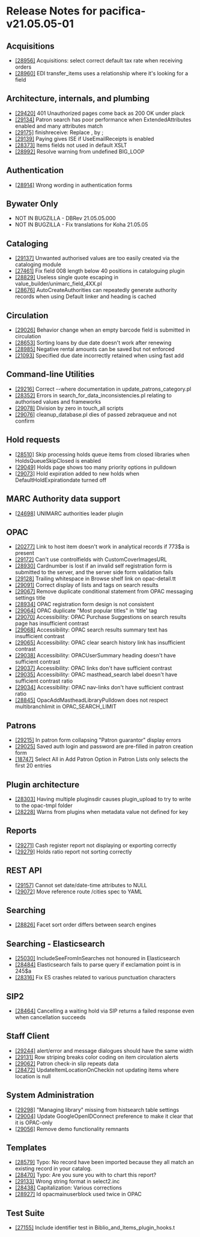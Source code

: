 
# Release Notes for pacifica-v21.05.05-01

## Acquisitions

- [[28956]](http://bugs.koha-community.org/bugzilla3/show_bug.cgi?id=28956) Acquisitions: select correct default tax rate when receiving orders
- [[28960]](http://bugs.koha-community.org/bugzilla3/show_bug.cgi?id=28960) EDI transfer_items uses a relationship where it's looking for a field

## Architecture, internals, and plumbing

- [[29420]](http://bugs.koha-community.org/bugzilla3/show_bug.cgi?id=29420) 401 Unauthorized pages come back as 200 OK under plack
- [[29134]](http://bugs.koha-community.org/bugzilla3/show_bug.cgi?id=29134) Patron search has poor performance when ExtendedAttributes enabled and many attributes match
- [[29175]](http://bugs.koha-community.org/bugzilla3/show_bug.cgi?id=29175) finishreceive: Replace , by ;
- [[29139]](http://bugs.koha-community.org/bugzilla3/show_bug.cgi?id=29139) Paying gives ISE if UseEmailReceipts is enabled
- [[28373]](http://bugs.koha-community.org/bugzilla3/show_bug.cgi?id=28373) Items fields not used in default XSLT
- [[28992]](http://bugs.koha-community.org/bugzilla3/show_bug.cgi?id=28992) Resolve warning from undefined BIG_LOOP

## Authentication

- [[28914]](http://bugs.koha-community.org/bugzilla3/show_bug.cgi?id=28914) Wrong wording in authentication forms

## Bywater Only

- NOT IN BUGZILLA - DBRev 21.05.05.000
- NOT IN BUGZILLA - Fix translations for Koha 21.05.05

## Cataloging

- [[29137]](http://bugs.koha-community.org/bugzilla3/show_bug.cgi?id=29137) Unwanted authorised values are too easily created via the cataloging module
- [[27461]](http://bugs.koha-community.org/bugzilla3/show_bug.cgi?id=27461) Fix field 008 length below 40 positions in cataloguing plugin
- [[28829]](http://bugs.koha-community.org/bugzilla3/show_bug.cgi?id=28829) Useless single quote escaping in value_builder/unimarc_field_4XX.pl
- [[28676]](http://bugs.koha-community.org/bugzilla3/show_bug.cgi?id=28676) AutoCreateAuthorities can repeatedly generate authority records when using Default linker and heading is cached

## Circulation

- [[29026]](http://bugs.koha-community.org/bugzilla3/show_bug.cgi?id=29026) Behavior change when an empty barcode field is submitted in circulation
- [[28653]](http://bugs.koha-community.org/bugzilla3/show_bug.cgi?id=28653) Sorting loans by due date doesn't work after renewing
- [[28985]](http://bugs.koha-community.org/bugzilla3/show_bug.cgi?id=28985) Negative rental amounts can be saved but not enforced
- [[21093]](http://bugs.koha-community.org/bugzilla3/show_bug.cgi?id=21093) Specified due date incorrectly retained when using fast add

## Command-line Utilities

- [[29216]](http://bugs.koha-community.org/bugzilla3/show_bug.cgi?id=29216) Correct --where documentation in update_patrons_category.pl
- [[28352]](http://bugs.koha-community.org/bugzilla3/show_bug.cgi?id=28352) Errors in search_for_data_inconsistencies.pl relating to authorised values and frameworks
- [[29078]](http://bugs.koha-community.org/bugzilla3/show_bug.cgi?id=29078) Division by zero in touch_all scripts
- [[29076]](http://bugs.koha-community.org/bugzilla3/show_bug.cgi?id=29076) cleanup_database.pl dies of passed zebraqueue and not confirm

## Hold requests

- [[28510]](http://bugs.koha-community.org/bugzilla3/show_bug.cgi?id=28510) Skip processing holds queue items from closed libraries when HoldsQueueSkipClosed is enabled
- [[29049]](http://bugs.koha-community.org/bugzilla3/show_bug.cgi?id=29049) Holds page shows too many priority options in pulldown
- [[29073]](http://bugs.koha-community.org/bugzilla3/show_bug.cgi?id=29073) Hold expiration added to new holds when DefaultHoldExpirationdate turned off

## MARC Authority data support

- [[24698]](http://bugs.koha-community.org/bugzilla3/show_bug.cgi?id=24698) UNIMARC authorities leader plugin

## OPAC

- [[20277]](http://bugs.koha-community.org/bugzilla3/show_bug.cgi?id=20277) Link to host item doesn't work in analytical records if 773$a is present
- [[29172]](http://bugs.koha-community.org/bugzilla3/show_bug.cgi?id=29172) Can't use controlfields with CustomCoverImagesURL
- [[28930]](http://bugs.koha-community.org/bugzilla3/show_bug.cgi?id=28930) Cardnumber is lost if an invalid self registration form is submitted to the server, and the server side form validation fails
- [[29128]](http://bugs.koha-community.org/bugzilla3/show_bug.cgi?id=29128) Trailing whitespace in Browse shelf link on opac-detail.tt
- [[29091]](http://bugs.koha-community.org/bugzilla3/show_bug.cgi?id=29091) Correct display of lists and tags on search results
- [[29067]](http://bugs.koha-community.org/bugzilla3/show_bug.cgi?id=29067) Remove duplicate conditional statement from OPAC messaging settings title
- [[28934]](http://bugs.koha-community.org/bugzilla3/show_bug.cgi?id=28934) OPAC registration form design is not consistent
- [[29064]](http://bugs.koha-community.org/bugzilla3/show_bug.cgi?id=29064) OPAC duplicate "Most popular titles" in 'title' tag
- [[29070]](http://bugs.koha-community.org/bugzilla3/show_bug.cgi?id=29070) Accessibility: OPAC Purchase Suggestions on search results page has insufficient contrast
- [[29068]](http://bugs.koha-community.org/bugzilla3/show_bug.cgi?id=29068) Accessibility: OPAC search results summary text has insufficient contrast
- [[29065]](http://bugs.koha-community.org/bugzilla3/show_bug.cgi?id=29065) Accessibility: OPAC clear search history link has insufficient contrast
- [[29038]](http://bugs.koha-community.org/bugzilla3/show_bug.cgi?id=29038) Accessibility: OPACUserSummary heading doesn't have sufficient contrast
- [[29037]](http://bugs.koha-community.org/bugzilla3/show_bug.cgi?id=29037) Accessibility: OPAC links don't have sufficient contrast
- [[29035]](http://bugs.koha-community.org/bugzilla3/show_bug.cgi?id=29035) Accessibility: OPAC masthead_search label doesn't have sufficient contrast ratio
- [[29034]](http://bugs.koha-community.org/bugzilla3/show_bug.cgi?id=29034) Accessibility: OPAC nav-links don't have sufficient contrast ratio
- [[28845]](http://bugs.koha-community.org/bugzilla3/show_bug.cgi?id=28845) OpacAddMastheadLibraryPulldown does not respect multibranchlimit in OPAC_SEARCH_LIMIT

## Patrons

- [[29215]](http://bugs.koha-community.org/bugzilla3/show_bug.cgi?id=29215) In patron form collapsing "Patron guarantor" display errors
- [[29025]](http://bugs.koha-community.org/bugzilla3/show_bug.cgi?id=29025) Saved auth login and password are pre-filled in patron creation form
- [[18747]](http://bugs.koha-community.org/bugzilla3/show_bug.cgi?id=18747) Select All in Add Patron Option in Patron Lists only selects the first 20 entries

## Plugin architecture

- [[28303]](http://bugs.koha-community.org/bugzilla3/show_bug.cgi?id=28303) Having multiple pluginsdir causes plugin_upload to try to write to the opac-tmpl folder
- [[28228]](http://bugs.koha-community.org/bugzilla3/show_bug.cgi?id=28228) Warns from plugins when metadata value not defined for key

## Reports

- [[29271]](http://bugs.koha-community.org/bugzilla3/show_bug.cgi?id=29271) Cash register report not displaying or exporting correctly
- [[29279]](http://bugs.koha-community.org/bugzilla3/show_bug.cgi?id=29279) Holds ratio report not sorting correctly

## REST API

- [[29157]](http://bugs.koha-community.org/bugzilla3/show_bug.cgi?id=29157) Cannot set date/date-time attributes to NULL
- [[29072]](http://bugs.koha-community.org/bugzilla3/show_bug.cgi?id=29072) Move reference route /cities spec to YAML

## Searching

- [[28826]](http://bugs.koha-community.org/bugzilla3/show_bug.cgi?id=28826) Facet sort order differs between search engines

## Searching - Elasticsearch

- [[25030]](http://bugs.koha-community.org/bugzilla3/show_bug.cgi?id=25030) IncludeSeeFromInSearches not honoured in Elasticsearch
- [[28484]](http://bugs.koha-community.org/bugzilla3/show_bug.cgi?id=28484) Elasticsearch fails to parse query if exclamation point is in 245$a
- [[28316]](http://bugs.koha-community.org/bugzilla3/show_bug.cgi?id=28316) Fix ES crashes related to various punctuation characters

## SIP2

- [[28464]](http://bugs.koha-community.org/bugzilla3/show_bug.cgi?id=28464) Cancelling a waiting hold via SIP returns a failed response even when cancellation succeeds

## Staff Client

- [[29244]](http://bugs.koha-community.org/bugzilla3/show_bug.cgi?id=29244) alert/error and message dialogues should have the same width
- [[29131]](http://bugs.koha-community.org/bugzilla3/show_bug.cgi?id=29131) Row striping breaks color coding on item circulation alerts
- [[29062]](http://bugs.koha-community.org/bugzilla3/show_bug.cgi?id=29062) Patron check-in slip repeats data
- [[28472]](http://bugs.koha-community.org/bugzilla3/show_bug.cgi?id=28472) UpdateItemLocationOnCheckin not updating items where location is null

## System Administration

- [[29298]](http://bugs.koha-community.org/bugzilla3/show_bug.cgi?id=29298) "Managing library" missing from histsearch table settings
- [[29004]](http://bugs.koha-community.org/bugzilla3/show_bug.cgi?id=29004) Update GoogleOpenIDConnect preference to make it clear that it is OPAC-only
- [[29056]](http://bugs.koha-community.org/bugzilla3/show_bug.cgi?id=29056) Remove demo functionality remnants

## Templates

- [[28579]](http://bugs.koha-community.org/bugzilla3/show_bug.cgi?id=28579) Typo: No record have been imported because they all match an existing record in your catalog.
- [[28470]](http://bugs.koha-community.org/bugzilla3/show_bug.cgi?id=28470) Typo: Are you sure you with to chart this report?
- [[29133]](http://bugs.koha-community.org/bugzilla3/show_bug.cgi?id=29133) Wrong string format in select2.inc
- [[28438]](http://bugs.koha-community.org/bugzilla3/show_bug.cgi?id=28438) Capitalization: Various corrections
- [[28927]](http://bugs.koha-community.org/bugzilla3/show_bug.cgi?id=28927) Id opacmainuserblock used twice in OPAC

## Test Suite

- [[27155]](http://bugs.koha-community.org/bugzilla3/show_bug.cgi?id=27155) Include identifier test in Biblio_and_Items_plugin_hooks.t


